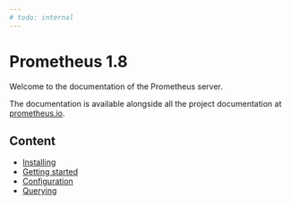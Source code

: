 ```yaml
---
# todo: internal
---
```


# Prometheus 1.8

Welcome to the documentation of the Prometheus server.

The documentation is available alongside all the project documentation at
[prometheus.io](https://prometheus.io/docs/prometheus/1.8/).

## Content

- [Installing](install.md)
- [Getting started](getting_started.md)
- [Configuration](configuration.md)
- [Querying](querying/basics.md)
